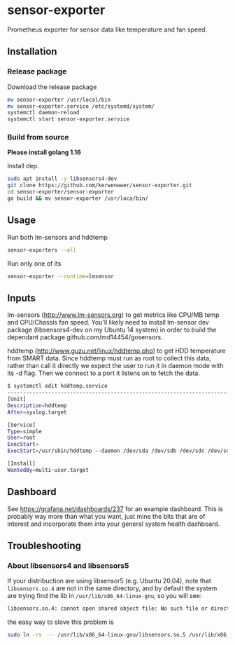 # sensor-exporter
Prometheus exporter for sensor data like temperature and fan speed.  

## Installation
### Release package
Download the release package
```bash
mv sensor-exporter /usr/local/bin 
mv sensor-exporter.service /etc/systemd/system/
systemctl daemon-reload
systemctl start sensor-exporter.service
```

### Build from source
**Please install golang 1.16** 

Install dep.
```bash
sudo apt install -y libsensors4-dev
git clone https://github.com/kerwenwwer/sensor-exporter.git
cd sensor-exporter/sensor-exporter
go build && mv sensor-exporter /usr/loca/bin/
```

## Usage
Run both lm-sensors and hddtemp
```bash
sensor-exporters --all
```
Run only one of its
```bash
sensor-exporter --runtime=lmsensor
```

## Inputs

lm-sensors (http://www.lm-sensors.org) to get metrics like CPU/MB temp and
CPU/Chassis fan speed.  You'll likely need to install lm-sensor dev package
(libsensors4-dev on my Ubuntu 14 system) in order to build the dependant
package github.com/md14454/gosensors.

hddtemp (http://www.guzu.net/linux/hddtemp.php) to get HDD temperature from
SMART data.  Since hddtemp must run as root to collect this data, rather than
call it directly we expect the user to run it in daemon mode with its -d flag.
Then we connect to a port it listens on to fetch the data.

```bash
$ systemctl edit hddtemp.service
--------------------------------------------------------------------------------
[Unit]
Description=hddtemp
After=syslog.target

[Service]
Type=simple
User=root
ExecStart=
ExecStart=/usr/sbin/hddtemp --daemon /dev/sda /dev/sdb /dev/sdc /dev/sdd /dev/sde /dev/sdf /dev/sdg --listen=127.0.0.1

[Install]
WantedBy=multi-user.target
```

## Dashboard

See https://grafana.net/dashboards/237 for an example dashboard.  This is probably
way more than what you want, just mine the bits that are of interest and incorporate
them into your general system health dashboard.


## Troubleshooting

### About libsensors4 and libsensors5
If your distribuction are using libsensor5 (e.g. Ubuntu 20.04), note that ``libsensors.so.4`` are not in the same directory, and by default the system are trying find the lib in ``/usr/lib/x86_64-linux-gnu``, so you will see:
```bash
libsensors.so.4: cannot open shared object file: No such file or directory
```
the easy way to slove this problem is 
```bash
sudo ln -rs  -- /usr/lib/x86_64-linux-gnu/libsensors.so.5 /usr/lib/x86_64-linux-gnu/libsensors.so.4
```